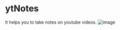 # ytNotes
It helps you to take notes on youtube videos.
![image](https://github.com/tilltonystark/ytNotes/assets/89836460/291b7364-965e-4450-902a-15394c07332f)
